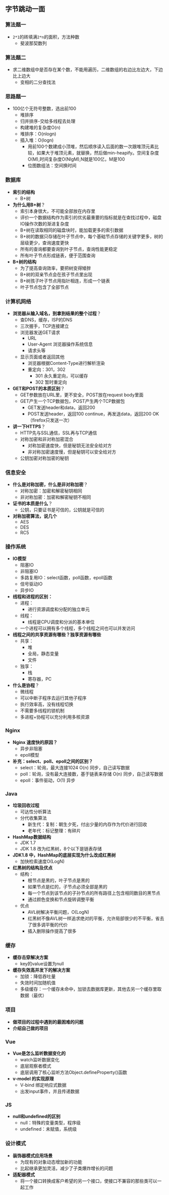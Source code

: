 ## 字节跳动一面

### 算法题一

- `2*1`的砖填满`2*n`的面积，方法种数
  - 斐波那契数列

### 算法题二

- 求二维数组中是否存在某个数，不能用遍历，二维数组的右边比左边大，下边比上边大
  - 变相的二分查找法

### 思路题一

- 100亿个无符号整数，选出前100
  - 堆排序
  - 归并排序-交给多线程去处理
  - 构建堆的复杂度O(n)
  - 堆排序：O(nlogn)
  - 插入堆：O(logn)
    - 用前100个数建成小顶堆，然后顺序读入后面的数一次跟堆顶元素比较，如果大于堆顶元素，就替换，然后做min-heapify。空间复杂度O(M),时间复杂度O(NlgM),N就是100亿，M是100
    - 位图数组法：空间换时间

### 数据库

- **索引的结构**
  - B+树
- **为什么用B+树**？
  - 索引本身很大，不可能全部放在内存里
  - 评价一个数据结构作为索引的优劣最重要的指标就是在查找过程中，磁盘IO操作次数的渐进复杂度
  - B+树在读取相同的磁盘块时，能加载更多的索引数据
  - B+树的数据只存储在叶子节点中，每个基础节点存储的关键字更多，树的层级更少，查询速度更快
  - 所有的查询都要查询到叶子节点，查询性能更稳定
  - 所有叶子节点形成链表，便于范围查询
- **B+树的结构**
  - 为了提高查询效率，要把树变得矮胖
  - B+树的双亲节点会在孩子节点里出现
  - B+树孩子叶子节点用指针相连，形成一个链表
  - 叶子节点包含了全部节点

### 计算机网络

- **浏览器从输入域名，到拿到结果的整个过程**？
  - 查DNS，缓存，ISP的DNS
  - 三次握手，TCP连接建立
  - 浏览器发送GET请求
    - URL
    - User-Agent 浏览器操作系统信息
    - 请求头等
  - 显示页面或者返回其他
    - 浏览器根据Content-Type进行解析渲染
    - 重定向：301，302
      - 301 永久重定向，可以缓存
      - 302 暂时重定向
- **GET和POST的本质区别**？
  - GET参数放在URL里，更不安全，POST放在request body里面
  - GET产生一个TCP数据包，POST产生两个TCP数据包
    - GET发送header和data，返回200
    - POST发送header，返回100 continue，再发送data，返回200 OK  （firefox只发送一次）
- **讲一下HTTPS**？
  - HTTP先与SSL通信，SSL再与TCP通信
  - 对称加密和非对称加密混合
    - 对称加密速度快，但是秘钥无法安全给对方
    - 非对称加密速度慢，但是秘钥可以安全给对方
  - 公钥加密对称加密的秘钥

### 信息安全

- **什么是对称加密，什么是非对称加密**？
  - 对称加密：加密和解密秘钥相同
  - 非对称加密：加密和解密秘钥不相同
- **证书的本质是什么**？
  - 公钥，只要证书是可信的，公钥就是可信的
- **对称加密算法，说几个**
  - AES
  - DES
  - RC5

### 操作系统

- **IO模型**
  - 阻塞IO
  - 非阻塞IO
  - 多路复用IO：select函数，poll函数，epoll函数
  - 信号驱动IO
  - 异步IO
- **线程和进程的区别：**
  - 进程：
    - 进行资源调度和分配的独立单元
  - 线程：
    - 线程是CPU调度和分派的基本单位
  - 一个进程可以拥有多个线程，多个线程之间也可以并发访问
- **线程之间的共享资源有哪些？独享资源有哪些**
  - 共享：
    - 堆
    - 全局，静态变量
    - 文件
  - 独享：
    - 栈
    - 寄存器，PC
- **什么是协程**？
  - 微线程
  - 可以中断子程序去运行其他子程序
  - 执行效率高，没有线程切换
  - 不需要多线程的锁机制
  - 多进程+协程可以充分利用多核资源

### Nginx

- **Nginx 速度快的原因？**
  - 异步非阻塞
  - epoll模型
- **补充：select、poll、epoll之间的区别？**
  - select：轮询，最大连接1024 O(n)  同步，自己读写数据
  - poll：轮询，没有最大连接数，基于链表来存储 O(n)  同步，自己读写数据
  - epoll：事件驱动，O(1)  异步

### Java

- **垃圾回收过程**
  - 可达性分析算法
  - 分代收集算法
    - 新生代：复制：朝生夕死，付出少量的内存作为代价进行回收
    - 老年代：标记整理：有碎片
- **HashMap数据结构**
  - JDK 1.7 
  - JDK 1.8 改为红黑树，8个以下是链表存储
- **JDK1.8 中，HashMap的底层实现为什么改成红黑树**
  - 加快检索速度O(LogN)
- **红黑树的结构及优点**
  - 结构：
    - 根节点是黑的，叶子节点是黑的
    - 如果节点是红的，子节点必须全部是黑的
    - 每一个节点到该节点的子孙节点的所有路径上包含相同数目的黑节点
    - 通过颜色变换和节点旋转调整平衡
  - 优点
    - AVL树解决平衡问题，O(LogN)
    - 红黑树不像AVL树一样追求绝对的平衡，允许局部很少的不平衡，省去了很多调平衡的代价
    - 插入删除操作提高了很多

### 缓存

- **缓存击穿解决方案**
  - key的value设置为null
- **缓存失效高并发下的解决方案**
  - 加锁：降低吞吐量
  - 失效时间加随机值
  - 多级缓存：一个缓存未命中，加锁去数据库更新，其他去另一个缓存里取数据（最优）

### 项目

- **做项目的过程中遇到的最困难的问题**
- **介绍自己做的项目**

### Vue

- **Vue是怎么监听数据变化的**
  - watch监听数据变化
  - 底层观察者模式
  - 底层调用了核心监听方法Object.defineProperty()函数
- **v-model 的实现原理**
  - V-bind 绑定响应式数据
  - 出发input事件，并且传递数据

### JS

- **null和undefined的区别**
  - null：特殊的变量类型，程序级
  - undefined：未赋值，系统级

### 设计模式

- **装饰器模式应用场景**
  - 为现有的对象动态增加新的功能
  - 比起继承更加灵活，减少了子类爆炸增长的问题
- **适配器模式**
  - 将一个接口转换成客户希望的另一个接口，使接口不兼容的那些类可以一起工作

### 